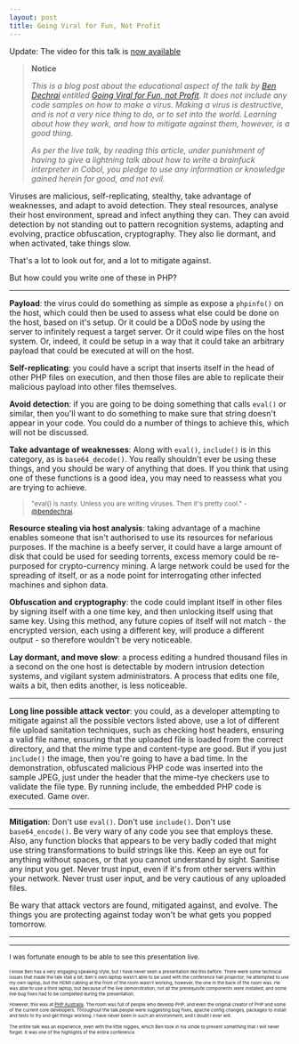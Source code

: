 ```yaml
---
layout: post
title: Going Viral for Fun, Not Profit
---
```


Update: The video for this talk is [now available](https://www.youtube.com/watch?t=346&v=ZCwbILP_drA)

> **Notice**
> 
> *This is a blog post about the educational aspect of the talk by [Ben Dechrai](https://bendechrai.com/) entitled [Going Viral for Fun, not Profit](http://lanyrd.com/2015/phpaustralia/sdhcyz/). It does not include any code samples on how to make a virus. Making a virus is destructive, and is not a very nice thing to do, or to set into the world. Learning about how they work, and how to mitigate against them, however, is a good thing.*
> 
> *As per the live talk, by reading this article, under punishment of having to give a lightning talk about how to write a brainfuck interpreter in Cobol, you pledge to use any information or knowledge gained herein for good, and not evil.*


Viruses are malicious, self-replicating, stealthy, take advantage of weaknesses, and adapt to avoid detection. They steal resources, analyse their host environment, spread and infect anything they can. They can avoid detection by not standing out to pattern recognition systems, adapting and evolving, practice obfuscation, cryptography. They also lie dormant, and when activated, take things slow. 

That's a lot to look out for, and a lot to mitigate against. 

But how could you write one of these in PHP?

----

**Payload**: the virus could do something as simple as expose a `phpinfo()` on the host, which could then be used to assess what else could be done on the host, based on it's setup. Or it could be a DDoS node by using the server to infinitely request a target server. Or it could wipe files on the host system. Or, indeed, it could be setup in a way that it could take an arbitrary payload that could be executed at will on the host. 

**Self-replicating**: you could have a script that inserts itself in the head of other PHP files on execution, and then those files are able to replicate their malicious payload into other files themselves. 

**Avoid detection**: if you are going to be doing something that calls `eval()` or similar, then you'll want to do something to make sure that string doesn't appear in your code. You could do a number of things to achieve this, which will not be discussed.

**Take advantage of weaknesses**: Along with `eval()`, `include()` is in this category, as is `base64_decode()`. You really shouldn't ever be using these things, and you should be wary of anything that does. If you think that using one of these functions is a good idea, you may need to reassess what you are trying to achieve. 

> <small> "eval() is nasty. Unless you are writing viruses. Then it's pretty cool." - [@bendechrai](https://twitter.com/glasnt/status/575828698554720256). </small>

**Resource stealing via host analysis**: taking advantage of a machine enables someone that isn't authorised to use its resources for nefarious purposes. If the machine is a beefy server, it could have a large amount of disk that could be used for seeding torrents, excess memory could be re-purposed for crypto-currency mining. A large network could be used for the spreading of itself, or as a node point for interrogating other infected machines and siphon data. 

**Obfuscation and cryptography**: the code could implant itself in other files by signing itself with a one time key, and then unlocking itself using that same key. Using this method, any future copies of itself will not match - the encrypted version, each using a different key, will produce a different output - so therefore wouldn't be very noticeable. 

**Lay dormant, and move slow**: a process editing a hundred thousand files in a second on the one host is detectable by modern intrusion detection systems, and vigilant system administrators. A process that edits one file, waits a bit, then edits another, is less noticeable. 

-----

**Long line possible attack vector**: you could, as a developer attempting to mitigate against all the possible vectors listed above, use a lot of different file upload sanitation techniques, such as checking host headers, ensuring a valid file name, ensuring that the uploaded file is loaded from the correct directory, and that the mime type and content-type are good. But if you just `include()` the image, then you're going to have a bad time. In the demonstration, obfuscated malicious PHP code was inserted into the sample JPEG, just under the header that the mime-tye checkers use to validate the file type. By running include, the embedded PHP code is executed. Game over. 

---------

**Mitigation**: Don't use `eval()`. Don't use `include()`. Don't use `base64_encode()`. Be very wary of any code you see that employs these. Also, any function blocks that appears to be very badly coded that might use string transformations to build strings like this. Keep an eye out for anything without spaces, or that you cannot understand by sight. Sanitise any input you get. Never trust input, even if it's from other servers within your network. Never trust user input, and be very cautious of any uploaded files.

Be wary that attack vectors are found, mitigated against, and evolve. The things you are protecting against today won't be what gets you popped tomorrow. 

--------

--------

<small>I was fortunate enough to be able to see this presentation live.<small>

<small>I know Ben has a very engaging speaking style, but I have never seen a presentation like this before. There were some technical issues that made the talk stall a bit: Ben's own laptop wasn't able to be used with the conference hall projector; he attempted to use my own laptop, but the HDMI cabling at the front of the room wasn't working, however, the one in the back of the room was. He was able to use a third laptop, but because of the live demonstration, not all the prerequisite components were installed, and some live bug fixes had to be completed during the presentation. </small>

<small>However, this was at [PHP Australia](http://phpconference.com.au). The room was full of people who develop PHP, and even the original creator of PHP and some of the current core developers. Throughout the talk people were suggesting bug fixes, apache config changes, packages to install and tests to try and get things working. I have never been in such an environment, and I doubt I ever will. </small>
 
<small>The entire talk was an experience, even with the little niggles, which Ben took in his stride to present something that I will never forget. It was one of the highlights of the entire conference. 
</small>


